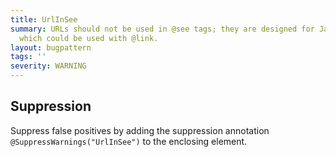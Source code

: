 ```yaml
---
title: UrlInSee
summary: URLs should not be used in @see tags; they are designed for Java elements
  which could be used with @link.
layout: bugpattern
tags: ''
severity: WARNING
---
```


<!--
*** AUTO-GENERATED, DO NOT MODIFY ***
To make changes, edit the @BugPattern annotation or the explanation in docs/bugpattern.
-->



## Suppression
Suppress false positives by adding the suppression annotation `@SuppressWarnings("UrlInSee")` to the enclosing element.
